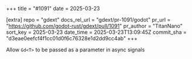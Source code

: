 +++
title = "#1091"
date = 2025-03-23

[extra]
repo = "gdext"
docs_rel_url = "gdext/pr-1091/godot"
pr_url = "https://github.com/godot-rust/gdext/pull/1091"
pr_author = "TitanNano"
sort_key = 2025-03-23
date_time = 2025-03-23T13:09:45Z
commit_sha = "d3eae0eefcf4f1cc01d0f6c76328e1d2dd9cc4ab"
+++

Allow `Gd<T>` to be passed as a parameter in async signals
